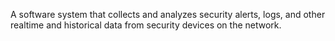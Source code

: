 A software system that collects and analyzes security alerts, logs, and other realtime and historical data from security devices on the network.